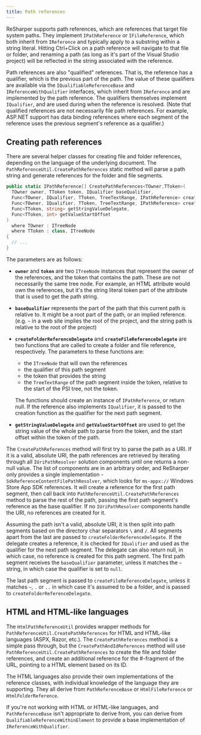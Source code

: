 ```yaml
---
title: Path references
---
```


ReSharper supports path references, which are references that target file system paths. They implement `IPathReference` or `IFileReference`, which both inherit from `IReference` and typically apply to a substring within a string literal. Hitting Ctrl+Click on a path reference will navigate to that file or folder, and renaming a path (as long as it's part of the Visual Studio project) will be reflected in the string associated with the reference.

Path references are also "qualified" references. That is, the reference has a qualifier, which is the previous part of the path. The value of these qualifiers are available via the `IQualifiableReferenceBase` and `IReferenceWithQualifier` interfaces, which inherit from `IReference` and are implemented by the path reference. The qualifiers themselves implement `IQualifier`, and are used during when the reference is resolved. (Note that qualified references are not necessarily file path references. For example, ASP.NET support has data binding references where each segment of the reference uses the previous segment's reference as a qualifier.)

## Creating path references

There are several helper classes for creating file and folder references, depending on the language of the underlying document. The `PathReferenceUtil.CreatePathReferences` static method will parse a path string and generate references for the folder and file segments.

```csharp
public static IPathReference[] CreatePathReferences<TOwner,TToken>(
  TOwner owner, TToken token, IQualifier baseQualifier,
  Func<TOwner, IQualifier, TToken, TreeTextRange, IPathReference> createFolderReferenceDelegate,
  Func<TOwner, IQualifier, TToken, TreeTextRange, IPathReference> createFileReferenceDelegate,
  Func<TToken, string> getStringValueDelegate,
  Func<TToken, int> getValueStartOffset
)
  where TOwner : ITreeNode
  where TToken : class, ITreeNode
{
  // ...
}
```

The parameters are as follows:

* **`owner`** and **`token`** are two `ITreeNode` instances that represent the owner of the references, and the token that contains the path. These are not necessarily the same tree node. For example, an HTML attribute would own the references, but it's the string literal token part of the attribute that is used to get the path string.
* **`baseQualifier`** represents the part of the path that this current path is relative to. It might be a root part of the path, or an implied reference. (e.g. `~` in a web site implies the root of the project, and the string path is relative to the root of the project)
* **`createFolderReferenceDelegate`** and **`createFileReferenceDelegate`** are two functions that are called to create a folder and file reference, respectively. The parameters to these functions are:
    * the `ITreeNode` that will own the references
    * the qualifier of this path segment
    * the token that provides the string
    * the `TreeTextRange` of the path segment inside the token, relative to the start of the PSI tree, not the token.

  The functions should create an instance of `IPathReference`, or return null. If the reference also implements `IQualifier`, it is passed to the creation function as the qualifier for the next path segment.
* **`getStringValueDelegate`** and **`getValueStartOffset`** are used to get the string value of the whole path to parse from the token, and the start offset within the token of the path.

The `CreatePathReferences` method will first try to parse the path as a URI. If it is a valid, absolute URI, the path references are retrieved by iterating through all `IUriPathResolver` solution components until one returns a non-null value. The list of components are in an arbitrary order, and ReSharper only provides a single implementation - `SdkReferenceContentFilePathResolver`, which looks for `ms-appx://` Windows Store App SDK references. It will create a reference for the first path segment, then call back into `PathReferenceUtil.CreatePathReferences` method to parse the rest of the path, passing the first path segment's reference as the base qualifier. If no `IUriPathResolver` components handle the URI, no references are created for it.

Assuming the path isn't a valid, absolute URI, it is then split into path segments based on the directory char separators `\` and `/`. All segments apart from the last are passed to `createFolderReferenceDelegate`. If the delegate creates a reference, it is checked for `IQualifier` and used as the qualifier for the next path segment. The delegate can also return null, in which case, no reference is created for this path segment. The first path segment receives the `baseQualifier` parameter, unless it matches the `~` string, in which case the qualifier is set to `null`.

The last path segment is passed to `createFileReferenceDelegate`, unless it matches `~`, `.` or `..` in which case it's assumed to be a folder, and is passed to `createFolderReferenceDelegate`.

## HTML and HTML-like languages

The `HtmlPathReferenceUtil` provides wrapper methods for `PathReferenceUtil.CreatePathReferences` for HTML and HTML-like languages (ASPX, Razor, etc.). The `CreatePathReferences` method is a simple pass through, but the `CreatePathAndIdReferences` method will use `PathReferenceUtil.CreatePathReferences` to create the file and folder references, and create an additional reference for the #-fragment of the URL, pointing to a HTML element based on its ID.

The HTML languages also provide their own implementations of the reference classes, with individual knowledge of the language they are supporting. They all derive from `PathReferenceBase` or `HtmlFileReference` or `HtmlFolderReference`.

If you're not working with HTML or HTML-like languages, and `PathReferenceBase` isn't appropriate to derive from, you can derive from `QualifiableReferenceWithinElement` to provide a base implementation of `IReferenceWithQualifier`.

